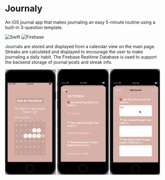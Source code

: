 # Journaly
An iOS journal app that makes journaling an easy 5-minute routine using a built-in 3-question template.

![Swift](https://img.shields.io/badge/swift-F54A2A?logo=swift&logoColor=white)
![Firebase](https://img.shields.io/badge/Firebase-039BE5?logo=Firebase&logoColor=white)

Journals are stored and displayed from a calendar view on the main page. Streaks are calculated and displayed to encourage the user to make journaling a daily habit. The Firebase Realtime Database is used to support the backend storage of journal posts and streak info.

<img alt="Demo Pic" src="Journaly_Demo.png">